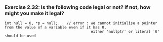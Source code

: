 ### Exercise 2.32: Is the following code legal or not? If not, how might you make it legal?
    int null = 0, *p = null;    // error : we cannot initialise a pointer from the value of a variable even if it has 0.
                                           either 'nullptr' or literal '0' should be used